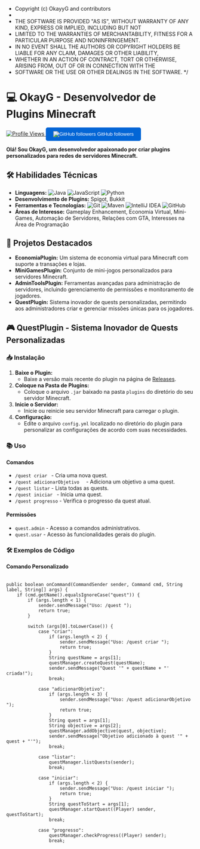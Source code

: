  * Copyright (c) OkayyG and contributors
 *
 * THE SOFTWARE IS PROVIDED "AS IS", WITHOUT WARRANTY OF ANY KIND, EXPRESS OR IMPLIED, INCLUDING BUT NOT
 * LIMITED TO THE WARRANTIES OF MERCHANTABILITY, FITNESS FOR A PARTICULAR PURPOSE AND NONINFRINGEMENT.
 * IN NO EVENT SHALL THE AUTHORS OR COPYRIGHT HOLDERS BE LIABLE FOR ANY CLAIM, DAMAGES OR OTHER LIABILITY,
 * WHETHER IN AN ACTION OF CONTRACT, TORT OR OTHERWISE, ARISING FROM, OUT OF OR IN CONNECTION WITH THE
 * SOFTWARE OR THE USE OR OTHER DEALINGS IN THE SOFTWARE.
 */

<h1>💻 OkayG - Desenvolvedor de Plugins Minecraft</h1>

<a href="https://github.com/EUOKG" target="_blank">
  <img src="https://komarev.com/ghpvc/?username=EUOKG&color=blueviolet" alt="Profile Views">
  <button style="background-color: #0366d6; color: white; border: none; padding: 10px 20px; border-radius: 5px; cursor: pointer;">
    <img src="https://img.shields.io/github/followers/EUOKG?label=Follow&style=social" alt="GitHub followers">
    GitHub followers
  </button>
</a>

<p><strong>Olá! Sou OkayG, um desenvolvedor apaixonado por criar plugins personalizados para redes de servidores Minecraft.</strong></p>

<h2>🛠️ Habilidades Técnicas</h2>

<ul>
  <li><strong>Linguagens:</strong> <img src="https://img.shields.io/badge/Java-ED8B00?style=for-the-badge&logo=java&logoColor=white" alt="Java"> <img src="https://img.shields.io/badge/JavaScript-F7DF1E?style=for-the-badge&logo=javascript&logoColor=black" alt="JavaScript"> <img src="https://img.shields.io/badge/Python-3776AB?style=for-the-badge&logo=python&logoColor=white" alt="Python"></li>
  <li><strong>Desenvolvimento de Plugins:</strong> Spigot, Bukkit</li>
  <li><strong>Ferramentas e Tecnologias:</strong> <img src="https://img.shields.io/badge/Git-F05032?style=for-the-badge&logo=git&logoColor=white" alt="Git"> <img src="https://img.shields.io/badge/Maven-C71A36?style=for-the-badge&logo=apache-maven&logoColor=white" alt="Maven"> <img src="https://img.shields.io/badge/IntelliJIDEA-000000?style=for-the-badge&logo=intellij-idea&logoColor=white" alt="IntelliJ IDEA"> <img src="https://img.shields.io/badge/GitHub-100000?style=for-the-badge&logo=github&logoColor=white" alt="GitHub"></li>
  <li><strong>Áreas de Interesse:</strong> Gameplay Enhancement, Economia Virtual, Mini-Games, Automação de Servidores, Relações com GTA, Interesses na Área de Programação</li>
</ul>

<h2>🚀 Projetos Destacados</h2>

<ul>
  <li><strong>EconomiaPlugin:</strong> Um sistema de economia virtual para Minecraft com suporte a transações e lojas.</li>
  <li><strong>MiniGamesPlugin:</strong> Conjunto de mini-jogos personalizados para servidores Minecraft.</li>
  <li><strong>AdminToolsPlugin:</strong> Ferramentas avançadas para administração de servidores, incluindo gerenciamento de permissões e monitoramento de jogadores.</li>
  <li><strong>QuestPlugin:</strong> Sistema inovador de quests personalizadas, permitindo aos administradores criar e gerenciar missões únicas para os jogadores.</li>
</ul>

<h2>🎮 QuestPlugin - Sistema Inovador de Quests Personalizadas</h2>

<h3>📥 Instalação</h3>

<ol>
  <li><strong>Baixe o Plugin:</strong>
    <ul>
      <li>Baixe a versão mais recente do plugin na página de <a href="https://github.com/OkayG/QuestPlugin/releases">Releases</a>.</li>
    </ul>
  </li>
  <li><strong>Coloque na Pasta de Plugins:</strong>
    <ul>
      <li>Coloque o arquivo <code>.jar</code> baixado na pasta <code>plugins</code> do diretório do seu servidor Minecraft.</li>
    </ul>
  </li>
  <li><strong>Inicie o Servidor:</strong>
    <ul>
      <li>Inicie ou reinicie seu servidor Minecraft para carregar o plugin.</li>
    </ul>
  </li>
  <li><strong>Configuração:</strong>
    <ul>
      <li>Edite o arquivo <code>config.yml</code> localizado no diretório do plugin para personalizar as configurações de acordo com suas necessidades.</li>
    </ul>
  </li>
</ol>

<h3>📚 Uso</h3>

<h4>Comandos</h4>

<ul>
  <li><code>/quest criar <nome></code> - Cria uma nova quest.</li>
  <li><code>/quest adicionarObjetivo <quest> <objetivo></code> - Adiciona um objetivo a uma quest.</li>
  <li><code>/quest listar</code> - Lista todas as quests.</li>
  <li><code>/quest iniciar <nome></code> - Inicia uma quest.</li>
  <li><code>/quest progresso</code> - Verifica o progresso da quest atual.</li>
</ul>

<h4>Permissões</h4>

<ul>
  <li><code>quest.admin</code> - Acesso a comandos administrativos.</li>
  <li><code>quest.usar</code> - Acesso às funcionalidades gerais do plugin.</li>
</ul>

<h3>🛠 Exemplos de Código</h3>

<h4>Comando Personalizado</h4>

<pre><code>
public boolean onCommand(CommandSender sender, Command cmd, String label, String[] args) {
    if (cmd.getName().equalsIgnoreCase("quest")) {
        if (args.length < 1) {
            sender.sendMessage("Uso: /quest <subcomando>");
            return true;
        }

        switch (args[0].toLowerCase()) {
            case "criar":
                if (args.length < 2) {
                    sender.sendMessage("Uso: /quest criar <nome>");
                    return true;
                }
                String questName = args[1];
                questManager.createQuest(questName);
                sender.sendMessage("Quest '" + questName + "' criada!");
                break;

            case "adicionarObjetivo":
                if (args.length < 3) {
                    sender.sendMessage("Uso: /quest adicionarObjetivo <quest> <objetivo>");
                    return true;
                }
                String quest = args[1];
                String objective = args[2];
                questManager.addObjective(quest, objective);
                sender.sendMessage("Objetivo adicionado à quest '" + quest + "'");
                break;

            case "listar":
                questManager.listQuests(sender);
                break;

            case "iniciar":
                if (args.length < 2) {
                    sender.sendMessage("Uso: /quest iniciar <nome>");
                    return true;
                }
                String questToStart = args[1];
                questManager.startQuest((Player) sender, questToStart);
                break;

            case "progresso":
                questManager.checkProgress((Player) sender);
                break;

           
